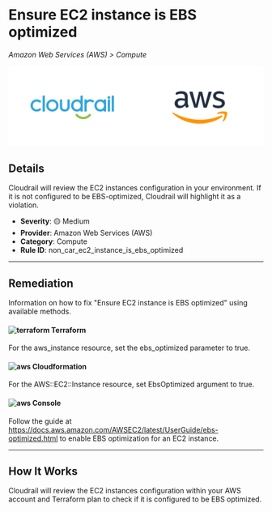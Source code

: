 # Ensure EC2 instance is EBS optimized

*Amazon Web Services (AWS) > Compute*

![Cloudrail and Amazon Web Services (AWS) logos](../images/cloudrail_aws.png)

## Details
Cloudrail will review the EC2 instances configuration in your environment. If it is not configured to be EBS-optimized, Cloudrail will highlight it as a violation.

- **Severity**: 🟡 Medium
- **Provider**: Amazon Web Services (AWS)
- **Category**: Compute
- **Rule ID**: non_car_ec2_instance_is_ebs_optimized

---

## Remediation
Information on how to fix "Ensure EC2 instance is EBS optimized" using available methods.


####  <img src="../_media/emojis/terraform.png" alt="terraform" width="20"/>  Terraform
For the aws_instance resource, set the ebs_optimized parameter to true.








#### <img src="../_media/emojis/aws.png" alt="aws" width="20"/> Cloudformation
For the AWS::EC2::Instance resource, set EbsOptimized argument to true.



####  <img src="../_media/emojis/aws.png" alt="aws" width="20"/> Console
Follow the guide at <https://docs.aws.amazon.com/AWSEC2/latest/UserGuide/ebs-optimized.html> to enable EBS optimization for an EC2 instance.




---

## How It Works
Cloudrail will review the EC2 instances configuration within your AWS account and Terraform plan to check if it is configured to be EBS optimized.